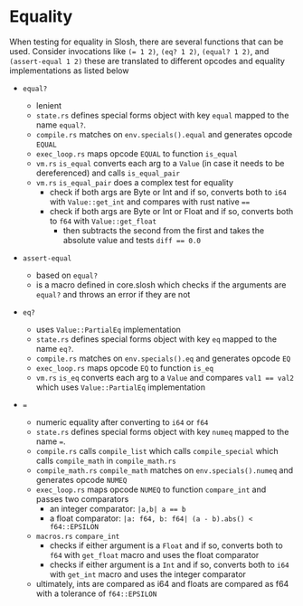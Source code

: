 # Equality

When testing for equality in Slosh, there are several functions that can be used.
Consider invocations like
`(= 1 2)`,
`(eq? 1 2)`,
`(equal? 1 2)`, and
`(assert-equal 1 2)`
these are translated to different opcodes and equality implementations as listed below

-   `equal?`

    -   lenient
    -   `state.rs` defines special forms object with key `equal` mapped to the name `equal?`.
    -   `compile.rs` matches on `env.specials().equal` and generates opcode `EQUAL`
    -   `exec_loop.rs` maps opcode `EQUAL` to function `is_equal`
    -   `vm.rs` `is_equal` converts each arg to a `Value` (in case it needs to be dereferenced) and calls `is_equal_pair`
    -   `vm.rs` `is_equal_pair` does a complex test for equality
        -   check if both args are Byte or Int and if so, converts both to `i64` with `Value::get_int` and compares with rust native `==`
        -   check if both args are Byte or Int or Float and if so, converts both to `f64` with `Value::get_float`
            -   then subtracts the second from the first and takes the absolute value and tests `diff == 0.0`

-   `assert-equal`

    -   based on `equal?`
    -   is a macro defined in core.slosh which checks if the arguments are `equal?` and throws an error if they are not

-   `eq?`

    -   uses `Value::PartialEq` implementation
    -   `state.rs` defines special forms object with key `eq` mapped to the name `eq?`.
    -   `compile.rs` matches on `env.specials().eq` and generates opcode `EQ`
    -   `exec_loop.rs` maps opcode `EQ` to function `is_eq`
    -   `vm.rs` `is_eq` converts each arg to a `Value` and compares `val1 == val2` which uses `Value::PartialEq` implementation

-   `=`
    -   numeric equality after converting to `i64` or `f64`
    -   `state.rs` defines special forms object with key `numeq` mapped to the name `=`.
    -   `compile.rs` calls `compile_list` which calls `compile_special` which calls `compile_math` in `compile_math.rs`
    -   `compile_math.rs` `compile_math` matches on `env.specials().numeq` and generates opcode `NUMEQ`
    -   `exec_loop.rs` maps opcode `NUMEQ` to function `compare_int` and passes two comparators
        -   an integer comparator: `|a,b| a == b`
        -   a float comparator: `|a: f64, b: f64| (a - b).abs() < f64::EPSILON`
    -   `macros.rs` `compare_int`
        -   checks if either argument is a `Float` and if so, converts both to `f64` with `get_float` macro and uses the float comparator
        -   checks if either argument is a `Int` and if so, converts both to `i64` with `get_int` macro and uses the integer comparator
    -   ultimately, ints are compared as i64 and floats are compared as f64 with a tolerance of `f64::EPSILON`
